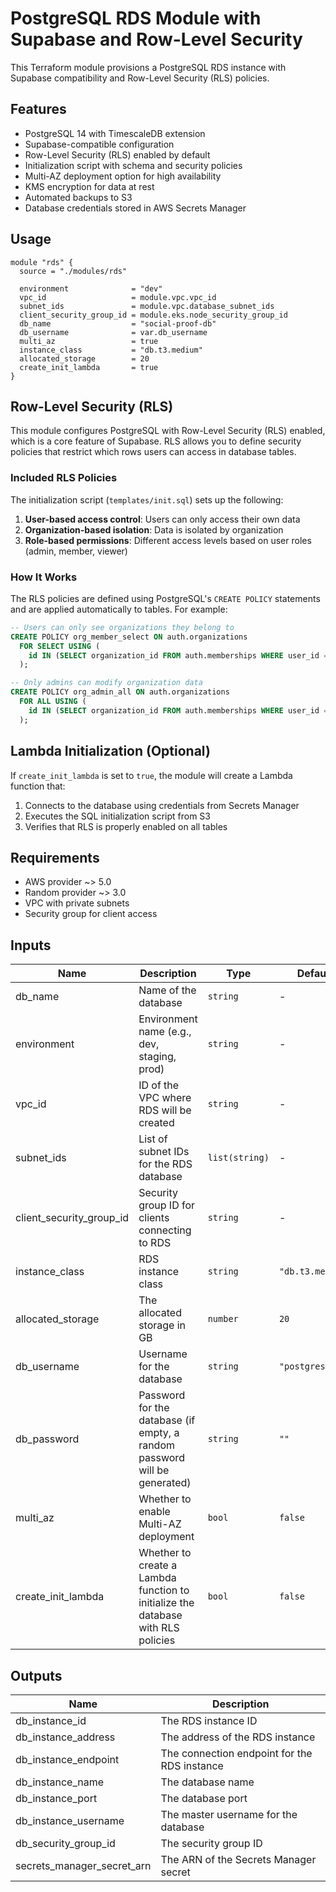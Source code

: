 # PostgreSQL RDS Module with Supabase and Row-Level Security

This Terraform module provisions a PostgreSQL RDS instance with Supabase compatibility and Row-Level Security (RLS) policies.

## Features

- PostgreSQL 14 with TimescaleDB extension
- Supabase-compatible configuration
- Row-Level Security (RLS) enabled by default
- Initialization script with schema and security policies
- Multi-AZ deployment option for high availability
- KMS encryption for data at rest
- Automated backups to S3
- Database credentials stored in AWS Secrets Manager

## Usage

```hcl
module "rds" {
  source = "./modules/rds"

  environment              = "dev"
  vpc_id                   = module.vpc.vpc_id
  subnet_ids               = module.vpc.database_subnet_ids
  client_security_group_id = module.eks.node_security_group_id
  db_name                  = "social-proof-db"
  db_username              = var.db_username
  multi_az                 = true
  instance_class           = "db.t3.medium"
  allocated_storage        = 20
  create_init_lambda       = true
}
```

## Row-Level Security (RLS)

This module configures PostgreSQL with Row-Level Security (RLS) enabled, which is a core feature of Supabase. RLS allows you to define security policies that restrict which rows users can access in database tables.

### Included RLS Policies

The initialization script (`templates/init.sql`) sets up the following:

1. **User-based access control**: Users can only access their own data
2. **Organization-based isolation**: Data is isolated by organization
3. **Role-based permissions**: Different access levels based on user roles (admin, member, viewer)

### How It Works

The RLS policies are defined using PostgreSQL's `CREATE POLICY` statements and are applied automatically to tables. For example:

```sql
-- Users can only see organizations they belong to
CREATE POLICY org_member_select ON auth.organizations
  FOR SELECT USING (
    id IN (SELECT organization_id FROM auth.memberships WHERE user_id = current_user_id())
  );

-- Only admins can modify organization data
CREATE POLICY org_admin_all ON auth.organizations
  FOR ALL USING (
    id IN (SELECT organization_id FROM auth.memberships WHERE user_id = current_user_id() AND role = 'admin')
  );
```

## Lambda Initialization (Optional)

If `create_init_lambda` is set to `true`, the module will create a Lambda function that:

1. Connects to the database using credentials from Secrets Manager
2. Executes the SQL initialization script from S3
3. Verifies that RLS is properly enabled on all tables

## Requirements

- AWS provider ~> 5.0
- Random provider ~> 3.0
- VPC with private subnets
- Security group for client access

## Inputs

| Name | Description | Type | Default | Required |
|------|-------------|------|---------|----------|
| db_name | Name of the database | `string` | - | yes |
| environment | Environment name (e.g., dev, staging, prod) | `string` | - | yes |
| vpc_id | ID of the VPC where RDS will be created | `string` | - | yes |
| subnet_ids | List of subnet IDs for the RDS database | `list(string)` | - | yes |
| client_security_group_id | Security group ID for clients connecting to RDS | `string` | - | yes |
| instance_class | RDS instance class | `string` | `"db.t3.medium"` | no |
| allocated_storage | The allocated storage in GB | `number` | `20` | no |
| db_username | Username for the database | `string` | `"postgres"` | no |
| db_password | Password for the database (if empty, a random password will be generated) | `string` | `""` | no |
| multi_az | Whether to enable Multi-AZ deployment | `bool` | `false` | no |
| create_init_lambda | Whether to create a Lambda function to initialize the database with RLS policies | `bool` | `false` | no |

## Outputs

| Name | Description |
|------|-------------|
| db_instance_id | The RDS instance ID |
| db_instance_address | The address of the RDS instance |
| db_instance_endpoint | The connection endpoint for the RDS instance |
| db_instance_name | The database name |
| db_instance_port | The database port |
| db_instance_username | The master username for the database |
| db_security_group_id | The security group ID |
| secrets_manager_secret_arn | The ARN of the Secrets Manager secret | 